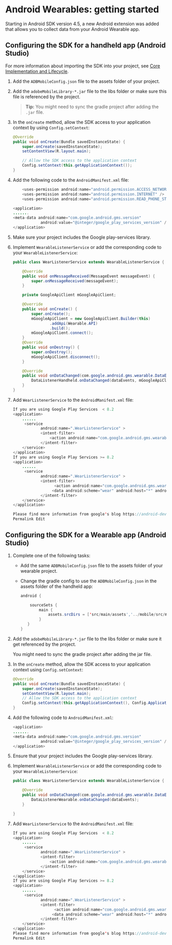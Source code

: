 # Android Wearables: getting started

Starting in Android SDK version 4.5, a new Android extension was added that allows you to collect data from your Android Wearable app.

## Configuring the SDK for a handheld app (Android Studio)

For more information about importing the SDK into your project, see [Core Implementation and Lifecycle](/docs/android/getting-started/dev-qs.md).

1. Add the `ADBMobileConfig.json` file to the assets folder of your project. 
1. Add the `adobeMobileLibrary-*.jar` file to the libs folder or make sure this file is referenced by the project.

   > **Tip:** You might need to sync the gradle project after adding the `.jar` file.

1. In the `onCreate` method, allow the SDK access to your application context by using `Config.setContext`: 

   ```java
   @Override 
   public void onCreate(Bundle savedInstanceState) { 
       super.onCreate(savedInstanceState); 
       setContentView(R.layout.main); 

       // Allow the SDK access to the application context 
       Config.setContext(this.getApplicationContext()); 
   }
   ```

1. Add the following code to the `AndroidManifest.xml` file: 

   ```java
       <uses-permission android:name="android.permission.ACCESS_NETWORK_STATE" /> 
       <uses-permission android:name="android.permission.INTERNET" /> 
       <uses-permission android:name="android.permission.READ_PHONE_STATE" /> 

   <application> 
   ....... 
   <meta-data android:name="com.google.android.gms.version" 
               android:value="@integer/google_play_services_version" /> 
   </application>
   ```

1. Make sure your project includes the Google play-services library. 
1. Implement `WearableListenerService` or add the corresponding code to your `WearableListenerService`: 

   ```java
   public class WearListenerService extends WearableListenerService { 

       @Override 
       public void onMessageReceived(MessageEvent messageEvent) { 
           super.onMessageReceived(messageEvent); 
       } 

       private GoogleApiClient mGoogleApiClient; 

       @Override 
       public void onCreate() { 
           super.onCreate(); 
           mGoogleApiClient = new GoogleApiClient.Builder(this) 
                   .addApi(Wearable.API) 
                   .build(); 
           mGoogleApiClient.connect(); 
       } 
       @Override 
       public void onDestroy() { 
           super.onDestroy(); 
           mGoogleApiClient.disconnect(); 
       } 

       @Override 
       public void onDataChanged(com.google.android.gms.wearable.DataEventBuffer dataEvents) { 
           DataListenerHandheld.onDataChanged(dataEvents, mGoogleApiClient, this); 
       } 
   }
   ```

1. Add `WearListenerService` to the `AndroidManifest.xml` file: 

   ```java
   If you are using Google Play Services  < 8.2 
   <application> 
       ...... 
        <service 
               android:name=".WearListenerService" > 
               <intent-filter> 
                   <action android:name="com.google.android.gms.wearable.BIND_LISTENER" /> 
               </intent-filter> 
       </service> 
   </application> 
   If you are using Google Play Services >= 8.2 
   <application> 
       ...... 
        <service 
               android:name=".WearListenerService" > 
               <intent-filter> 
                     <action android:name="com.google.android.gms.wearable.DATA_CHANGED" /> 
                    <data android:scheme="wear" android:host="*" android:pathPrefix="/abdmobile" /> 
               </intent-filter> 
       </service> 
   </application> 

   Please find more information from google's blog https://android-developers.googleblog.com/2016/04/deprecation-of-bindlistener.html. 
   Permalink Edit
   ```

## Configuring the SDK for a Wearable app (Android Studio)

1. Complete one of the following tasks:

    * Add the same `ADBMobileConfig.json` file to the assets folder of your wearable project. 
    * Change the gradle config to use the  `ADBMobileConfig.json` in the assets folder of the handheld app:

      ```java
      android { 

          sourceSets { 
              main { 
                  assets.srcDirs = ['src/main/assets','../mobile/src/main/assets'] 
              } 
         } 
      }
      ```

1. Add the `adobeMobileLibrary-*.jar` file to the libs folder or make sure it get referenced by the project.

   You might need to sync the gradle project after adding the jar file. 

1. In the `onCreate` method, allow the SDK access to your application context using `Config.setContext`: 

   ```java
   @Override 
   public void onCreate(Bundle savedInstanceState) { 
       super.onCreate(savedInstanceState); 
       setContentView(R.layout.main);      
       // Allow the SDK access to the application context 
       Config.setContext(this.getApplicationContext(), Config.ApplicationType.APPLICATION_TYPE_WEARABLE); 
   }
   ```

1. Add the following code to `AndroidManifest.xml`: 

   ```java
   <application> 
   ....... 
   <meta-data android:name="com.google.android.gms.version" 
               android:value="@integer/google_play_services_version" /> 
   </application>
   ```

1. Ensure that your project includes the Google play-services library. 
1. Implement `WearableListenerService` or add the corresponding code to your `WearableListenerService`: 

   ```java
   public class WearListenerService extends WearableListenerService { 

       @Override 
       public void onDataChanged(com.google.android.gms.wearable.DataEventBuffer dataEvents) { 
           DataListenerWearable.onDataChanged(dataEvents); 
       } 

   }
   ```

1. Add `WearListenerService` to the `AndroidManifest.xml` file: 

   ```java
   If you are using Google Play Services  < 8.2 
   <application> 
       ...... 
        <service 
               android:name=".WearListenerService" > 
               <intent-filter> 
                   <action android:name="com.google.android.gms.wearable.BIND_LISTENER" /> 
               </intent-filter> 
       </service> 
   </application> 
   If you are using Google Play Services >= 8.2 
   <application> 
       ...... 
        <service 
               android:name=".WearListenerService" > 
               <intent-filter> 
                     <action android:name="com.google.android.gms.wearable.DATA_CHANGED" /> 
                    <data android:scheme="wear" android:host="*" android:pathPrefix="/abdmobile" /> 
               </intent-filter> 
       </service> 
   </application> 
   Please find more information from google's blog https://android-developers.googleblog.com/2016/04/deprecation-of-bindlistener.html. 
   Permalink Edit
   ```
